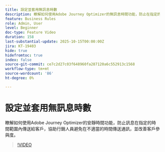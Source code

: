 ```yaml
---
title: 設定並套用無訊息時數
description: 瞭解如何使用Adobe Journey Optimizer的無訊息時間功能，防止在指定的時間視窗向客戶傳送訊息（簡訊、電子郵件、推播、WhatsApp），協助行銷人員避免在不適當的時間傳送通訊，並改善客戶參與度。
feature: Business Rules
role: Admin, User
level: Beginner
doc-type: Feature Video
duration: 158
last-substantial-update: 2025-10-15T00:00:00Z
jira: KT-19403
hide: true
hidefromtoc: true
index: false
source-git-commit: ce7c2d27c03f648960fa287120a6c552913c1568
workflow-type: tm+mt
source-wordcount: '86'
ht-degree: 0%

---
```



# 設定並套用無訊息時數

瞭解如何使用Adobe Journey Optimizer的安靜時間功能，防止訊息在指定的時間範圍內傳送給客戶，協助行銷人員避免在不適當的時間傳送通訊，並改善客戶參與度。

>[!VIDEO](https://video.tv.adobe.com/v/3475863/?captions=chi_hant&learn=on&enablevpops)
